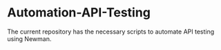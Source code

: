# Automation-API-Testing
The current repository has the necessary scripts to automate API testing using Newman.
